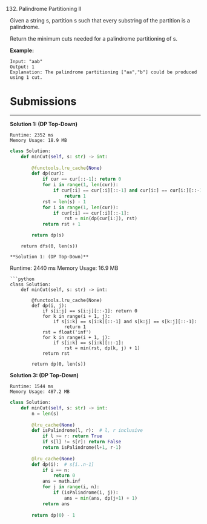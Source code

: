 132. Palindrome Partitioning II

Given a string s, partition s such that every substring of the partition is a palindrome.

Return the minimum cuts needed for a palindrome partitioning of s.

**Example:**
```
Input: "aab"
Output: 1
Explanation: The palindrome partitioning ["aa","b"] could be produced using 1 cut.
```

# Submissions
---
**Solution 1: (DP Top-Down)**
```
Runtime: 2352 ms
Memory Usage: 18.9 MB
```
```python
class Solution:
    def minCut(self, s: str) -> int:
        
        @functools.lru_cache(None)
        def dp(cur):
            if cur == cur[::-1]: return 0
            for i in range(1, len(cur)):
                if cur[:i] == cur[:i][::-1] and cur[i:] == cur[i:][::-1]:
                    return 1
            rst = len(s) - 1
            for i in range(1, len(cur)):
                if cur[:i] == cur[:i][::-1]:
                    rst = min(dp(cur[i:]), rst)
            return rst + 1

        return dp(s)
```

        return dfs(0, len(s))
```
**Solution 1: (DP Top-Down)**
```
Runtime: 2440 ms
Memory Usage: 16.9 MB
```
```python
class Solution:
    def minCut(self, s: str) -> int:
        
        @functools.lru_cache(None)
        def dp(i, j):
            if s[i:j] == s[i:j][::-1]: return 0
            for k in range(i + 1, j):
                if s[i:k] == s[i:k][::-1] and s[k:j] == s[k:j][::-1]:
                    return 1
            rst = float('inf')
            for k in range(i + 1, j):
                if s[i:k] == s[i:k][::-1]:
                    rst = min(rst, dp(k, j) + 1)
            return rst

        return dp(0, len(s))
```

**Solution 3: (DP Top-Down)**
```
Runtime: 1544 ms
Memory Usage: 487.2 MB
```
```python
class Solution:
    def minCut(self, s: str) -> int:
        n = len(s)
        
        @lru_cache(None)
        def isPalindrome(l, r):  # l, r inclusive
            if l >= r: return True
            if s[l] != s[r]: return False
            return isPalindrome(l+1, r-1)
        
        @lru_cache(None)
        def dp(i):  # s[i..n-1]
            if i == n:
                return 0
            ans = math.inf
            for j in range(i, n):
                if (isPalindrome(i, j)):
                    ans = min(ans, dp(j+1) + 1)
            return ans
        
        return dp(0) - 1
```
